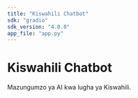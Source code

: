 ```yaml
---
title: "Kiswahili Chatbot"
sdk: "gradio"
sdk_version: "4.0.0"
app_file: "app.py"
---
```


# Kiswahili Chatbot

Mazungumzo ya AI kwa lugha ya Kiswahili.
